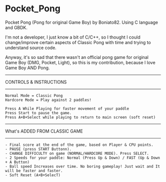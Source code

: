 # Pocket_Pong
Pocket Pong (Pong for original Game Boy) by Boniato82. Using C language and GBDK.

I'm not a developer, I just know a bit of C/C++, so I thought I could change/improve certain aspects of Classic Pong with time and trying to understand source code.

Anyway, it's so sad that there wasn't an official pong game for original Game Boy (DMG, Pocket, Light), so this is my contribution, because I love Game Boy AND Pong.

***********************
CONTROLS & INSTRUCTIONS
***********************
    Normal Mode = Classic Pong
    Hardcore Mode = Play against 2 paddles!

    Press A While Playing for faster movement of your paddle
    Press Start to pause the game.
    Press A+B+Select while playing to return to main screen (soft reset)

******************************
What's ADDED FROM CLASSIC GAME
******************************
    - Final score at the end of the game, based on Player & CPU points.
    - PAUSE (press START Buttonn).
    - CHANGE DIFFICULTY on game (NORMAL/HARDCORE MODE). Press SELECT.
    - 2 Speeds for your paddle: Normal (Press Up & Down) / FAST (Up & Down + A Button)
    - Ball speed Increases over time. No boring gameplay! Just wait and It will be faster and faster.
    - Soft Reset (A+B+SelecT)
